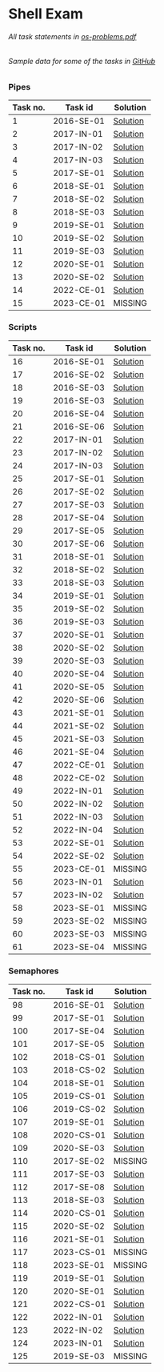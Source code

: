 # Shell Exam 

###### All task statements in [os-problems.pdf](<./os-problems.pdf>)

###### Sample data for some of the tasks in [GitHub](<https://github.com/avelin/fmi-os/tree/master/data>)

### Pipes

|Task no.|Task id|Solution|
|---|---|---|
|1|2016-SE-01|[Solution](<./Pipes/2016-SE-01.sh>)|
|2|2017-IN-01|[Solution](<./Pipes/2017-IN-01.sh>)|
|3|2017-IN-02|[Solution](<./Pipes/2017-IN-02.sh>)|
|4|2017-IN-03|[Solution](<./Pipes/2017-IN-03.sh>)|
|5|2017-SE-01|[Solution](<./Pipes/2017-SE-01.sh>)|
|6|2018-SE-01|[Solution](<./Pipes/2018-SE-01.sh>)|
|7|2018-SE-02|[Solution](<./Pipes/2018-SE-02.sh>)|
|8|2018-SE-03|[Solution](<./Pipes/2018-SE-03.sh>)|
|9|2019-SE-01|[Solution](<./Pipes/2019-SE-01.sh>)|
|10|2019-SE-02|[Solution](<./Pipes/2019-SE-02.sh>)|
|11|2019-SE-03|[Solution](<./Pipes/2019-SE-03.sh>)|
|12|2020-SE-01|[Solution](<./Pipes/2020-SE-01.sh>)|
|13|2020-SE-02|[Solution](<./Pipes/2020-SE-02.sh>)|
|14|2022-CE-01|[Solution](<./Pipes/2022-CE-01.sh>)|
|15|2023-CE-01|MISSING|
### Scripts

|Task no.|Task id|Solution|
|---|---|---|
|16|2016-SE-01|[Solution](<./Scripts/2016-SE-01.sh>)|
|17|2016-SE-02|[Solution](<./Scripts/2016-SE-02.sh>)|
|18|2016-SE-03|[Solution](<./Scripts/2016-SE-03.sh>)|
|19|2016-SE-03|[Solution](<./Scripts/2016-SE-03.sh>)|
|20|2016-SE-04|[Solution](<./Scripts/2016-SE-04.sh>)|
|21|2016-SE-06|[Solution](<./Scripts/2016-SE-06.sh>)|
|22|2017-IN-01|[Solution](<./Scripts/2017-IN-01.sh>)|
|23|2017-IN-02|[Solution](<./Scripts/2017-IN-02.sh>)|
|24|2017-IN-03|[Solution](<./Scripts/2017-IN-03.sh>)|
|25|2017-SE-01|[Solution](<./Scripts/2017-SE-01.sh>)|
|26|2017-SE-02|[Solution](<./Scripts/2017-SE-02.sh>)|
|27|2017-SE-03|[Solution](<./Scripts/2017-SE-03.sh>)|
|28|2017-SE-04|[Solution](<./Scripts/2017-SE-04.sh>)|
|29|2017-SE-05|[Solution](<./Scripts/2017-SE-05.sh>)|
|30|2017-SE-06|[Solution](<./Scripts/2017-SE-06.sh>)|
|31|2018-SE-01|[Solution](<./Scripts/2018-SE-01.sh>)|
|32|2018-SE-02|[Solution](<./Scripts/2018-SE-02.sh>)|
|33|2018-SE-03|[Solution](<./Scripts/2018-SE-03.sh>)|
|34|2019-SE-01|[Solution](<./Scripts/2019-SE-01.sh>)|
|35|2019-SE-02|[Solution](<./Scripts/2019-SE-02.sh>)|
|36|2019-SE-03|[Solution](<./Scripts/2019-SE-03.sh>)|
|37|2020-SE-01|[Solution](<./Scripts/2020-SE-01.sh>)|
|38|2020-SE-02|[Solution](<./Scripts/2020-SE-02.sh>)|
|39|2020-SE-03|[Solution](<./Scripts/2020-SE-03.sh>)|
|40|2020-SE-04|[Solution](<./Scripts/2020-SE-04.sh>)|
|41|2020-SE-05|[Solution](<./Scripts/2020-SE-05.sh>)|
|42|2020-SE-06|[Solution](<./Scripts/2020-SE-06.sh>)|
|43|2021-SE-01|[Solution](<./Scripts/2021-SE-01.sh>)|
|44|2021-SE-02|[Solution](<./Scripts/2021-SE-02.sh>)|
|45|2021-SE-03|[Solution](<./Scripts/2021-SE-03.sh>)|
|46|2021-SE-04|[Solution](<./Scripts/2021-SE-04.sh>)|
|47|2022-CE-01|[Solution](<./Scripts/2022-CE-01.sh>)|
|48|2022-CE-02|[Solution](<./Scripts/2022-CE-02.sh>)|
|49|2022-IN-01|[Solution](<./Scripts/2022-IN-01.sh>)|
|50|2022-IN-02|[Solution](<./Scripts/2022-IN-02.sh>)|
|51|2022-IN-03|[Solution](<./Scripts/2022-IN-03.sh>)|
|52|2022-IN-04|[Solution](<./Scripts/2022-IN-04.sh>)|
|53|2022-SE-01|[Solution](<./Scripts/2022-SE-01.sh>)|
|54|2022-SE-02|[Solution](<./Scripts/2022-SE-02.sh>)|
|55|2023-CE-01|MISSING|
|56|2023-IN-01|[Solution](<./Scripts/2023-IN-01.sh>)|
|57|2023-IN-02|[Solution](<./Scripts/2023-IN-02.sh>)|
|58|2023-SE-01|MISSING|
|59|2023-SE-02|MISSING|
|60|2023-SE-03|MISSING|
|61|2023-SE-04|MISSING|
### Semaphores

|Task no.|Task id|Solution|
|---|---|---|
|98|2016-SE-01|[Solution](<./Semaphores/2016-SE-01.md>)|
|99|2017-SE-01|[Solution](<./Semaphores/2017-SE-01.md>)|
|100|2017-SE-04|[Solution](<./Semaphores/2017-SE-04.md>)|
|101|2017-SE-05|[Solution](<./Semaphores/2017-SE-05.md>)|
|102|2018-CS-01|[Solution](<./Semaphores/2018-CS-01.md>)|
|103|2018-CS-02|[Solution](<./Semaphores/2018-CS-02.md>)|
|104|2018-SE-01|[Solution](<./Semaphores/2018-SE-01.md>)|
|105|2019-CS-01|[Solution](<./Semaphores/2019-CS-01.md>)|
|106|2019-CS-02|[Solution](<./Semaphores/2019-CS-02.md>)|
|107|2019-SE-01|[Solution](<./Semaphores/2019-SE-01.md>)|
|108|2020-CS-01|[Solution](<./Semaphores/2020-CS-01.md>)|
|109|2020-SE-03|[Solution](<./Semaphores/2020-SE-03.md>)|
|110|2017-SE-02|MISSING|
|111|2017-SE-03|[Solution](<./Semaphores/2017-SE-03.md>)|
|112|2017-SE-08|[Solution](<./Semaphores/2017-SE-08.md>)|
|113|2018-SE-03|[Solution](<./Semaphores/2018-SE-03.md>)|
|114|2020-CS-01|[Solution](<./Semaphores/2020-CS-01.md>)|
|115|2020-SE-02|[Solution](<./Semaphores/2020-SE-02.md>)|
|116|2021-SE-01|[Solution](<./Semaphores/2021-SE-01.md>)|
|117|2023-CS-01|MISSING|
|118|2023-SE-01|MISSING|
|119|2019-SE-01|[Solution](<./Semaphores/2019-SE-01.md>)|
|120|2020-SE-01|[Solution](<./Semaphores/2020-SE-01.md>)|
|121|2022-CS-01|[Solution](<./Semaphores/2022-CS-01.md>)|
|122|2022-IN-01|[Solution](<./Semaphores/2022-IN-01.md>)|
|123|2022-IN-02|[Solution](<./Semaphores/2022-IN-02.md>)|
|124|2023-IN-01|[Solution](<./Semaphores/2023-IN-01.md>)|
|125|2019-SE-03|MISSING|
